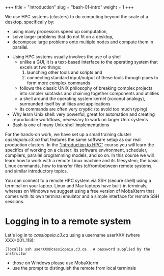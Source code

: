 +++
title = "Introduction"
slug = "bash-01-intro"
weight = 1
+++

<!-- # Introduction -->

We use HPC systems (clusters) to do computing beyond the scale of a desktop, specifically by:

* using many processors speed up computation,
* solve larger problems that do not fit on a desktop,
* decompose large problems onto multiple nodes and compute them in parallel.

- Using HPC systems usually involves the use of a shell
  - unlike a GUI, it is a text-based interface to the operating system that excels at two things: <!-- command interpreter -->
    1. launching other tools and scripts and
	1. connecting standard input/output of these tools through pipes to form more complex commands
  - follows the classic UNIX philosophy of breaking complex projects into simpler subtasks and chaining
    together components and utilities
  - a shell around the operating system kernel (coconut analogy), surrounded itself by utilities and applications
  - its commands are often very cryptic (to avoid too much typing)
- Why learn Unix shell: very powerful, great for automation and creating reproducible workflows,
  necessary to work on larger Unix systems
- Bash is one of many Unix shell implementations

For the hands-on work, we have set up a small training cluster *cassiopeia.c3.ca* that features the same
software setup as our real production clusters. In the ["Introduction to HPC"](../hpc) course you will
learn the specifics of working on a cluster: its software environment, scheduler, compilers, parallel
programming models, and so on. In this course we will learn how to work with a remote Linux machine and
its filesystem, the basic Linux commands, how to transfer files to/from/between remote systems, and
similar introductory topics.

You can connect to a remote HPC system via SSH (secure shell) using a terminal on your laptop. Linux and
Mac laptops have built-in terminals, whereas on Windows we suggest using a free version of MobaXterm
that comes with its own terminal emulator and a simple interface for remote SSH sessions.

# Logging in to a remote system

Let's log in to *cassiopeia.c3.ca* using a username userXXX (where XXX=001..118):

~~~ {.bash}
[local]$ ssh userXXX@cassiopeia.c3.ca   # password supplied by the instructor
~~~

- those on Windows please use MobaXterm
- use the prompt to distinguish the remote from local terminals
